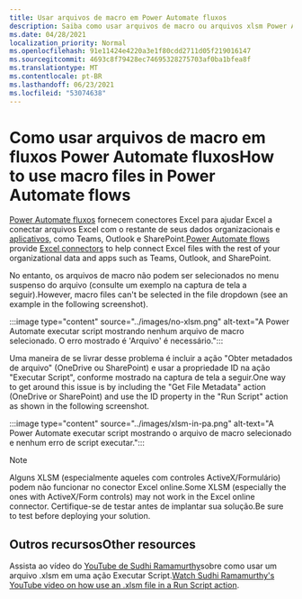 ```yaml
---
title: Usar arquivos de macro em Power Automate fluxos
description: Saiba como usar arquivos de macro ou arquivos xlsm Power Automate fluxos.
ms.date: 04/28/2021
localization_priority: Normal
ms.openlocfilehash: 91e11424e4220a3e1f80cdd2711d05f219016147
ms.sourcegitcommit: 4693c8f79428ec74695328275703af0ba1bfea8f
ms.translationtype: MT
ms.contentlocale: pt-BR
ms.lasthandoff: 06/23/2021
ms.locfileid: "53074638"
---
```

# <a name="how-to-use-macro-files-in-power-automate-flows"></a><span data-ttu-id="8a4d3-103">Como usar arquivos de macro em fluxos Power Automate fluxos</span><span class="sxs-lookup"><span data-stu-id="8a4d3-103">How to use macro files in Power Automate flows</span></span>

<span data-ttu-id="8a4d3-104">[Power Automate fluxos](https://flow.microsoft.com/) fornecem conectores Excel para ajudar Excel a conectar arquivos Excel com o restante de seus dados organizacionais e [aplicativos,](https://flow.microsoft.com/connectors/shared_excelonlinebusiness/excel-online-business/) como Teams, Outlook e SharePoint.</span><span class="sxs-lookup"><span data-stu-id="8a4d3-104">[Power Automate flows](https://flow.microsoft.com/) provide [Excel connectors](https://flow.microsoft.com/connectors/shared_excelonlinebusiness/excel-online-business/) to help connect Excel files with the rest of your organizational data and apps such as Teams, Outlook, and SharePoint.</span></span>

<span data-ttu-id="8a4d3-105">No entanto, os arquivos de macro não podem ser selecionados no menu suspenso do arquivo (consulte um exemplo na captura de tela a seguir).</span><span class="sxs-lookup"><span data-stu-id="8a4d3-105">However, macro files can't be selected in the file dropdown (see an example in the following screenshot).</span></span>

:::image type="content" source="../images/no-xlsm.png" alt-text="A Power Automate executar script mostrando nenhum arquivo de macro selecionado. O erro mostrado é 'Arquivo' é necessário.":::

<span data-ttu-id="8a4d3-107">Uma maneira de se livrar desse problema é incluir a ação "Obter metadados de arquivo" (OneDrive ou SharePoint) e usar a propriedade ID na ação "Executar Script", conforme mostrado na captura de tela a seguir.</span><span class="sxs-lookup"><span data-stu-id="8a4d3-107">One way to get around this issue is by including the "Get File Metadata" action (OneDrive or SharePoint) and use the ID property in the "Run Script" action as shown in the following screenshot.</span></span>

:::image type="content" source="../images/xlsm-in-pa.png" alt-text="A Power Automate executar script mostrando o arquivo de macro selecionado e nenhum erro de script executar.":::

> [!NOTE]
> <span data-ttu-id="8a4d3-109">Alguns XLSM (especialmente aqueles com controles ActiveX/Formulário) podem não funcionar no conector Excel online.</span><span class="sxs-lookup"><span data-stu-id="8a4d3-109">Some XLSM (especially the ones with ActiveX/Form controls) may not work in the Excel online connector.</span></span> <span data-ttu-id="8a4d3-110">Certifique-se de testar antes de implantar sua solução.</span><span class="sxs-lookup"><span data-stu-id="8a4d3-110">Be sure to test before deploying your solution.</span></span>

## <a name="other-resources"></a><span data-ttu-id="8a4d3-111">Outros recursos</span><span class="sxs-lookup"><span data-stu-id="8a4d3-111">Other resources</span></span>

<span data-ttu-id="8a4d3-112">Assista ao vídeo do [YouTube de Sudhi Ramamurthy](https://youtu.be/o-H9BbywJQQ)sobre como usar um arquivo .xlsm em uma ação Executar Script.</span><span class="sxs-lookup"><span data-stu-id="8a4d3-112">[Watch Sudhi Ramamurthy's YouTube video on how use an .xlsm file in a Run Script action](https://youtu.be/o-H9BbywJQQ).</span></span>
